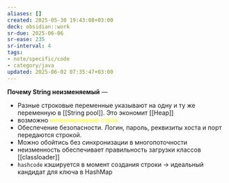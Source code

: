 ```yaml
---
aliases: []
created: 2025-05-30 19:43:08+03:00
deck: obsidian::work
sr-due: 2025-06-06
sr-ease: 235
sr-interval: 4
tags:
- note/specific/code
- category/java
updated: 2025-06-02 07:35:47+03:00
---
```


**Почему String неизменяемый**
—
- Разные строковые переменные указывают на одну и ту же переменную в [[String pool]]. Это экономит [[Heap]]
- возможно <font color="#ffff00">интернирование строк</font>
- Обеспечение безопасности. Логин, пароль, реквизиты хоста и порт передаются строкой.
- Можно обойтись без синхронизации в многопоточности
- неизменность обеспечивает правильность загрузки классов [[classloader]]
- `hashcode` кэшируется в момент создания строки -> идеальный кандидат для ключа в HashMap